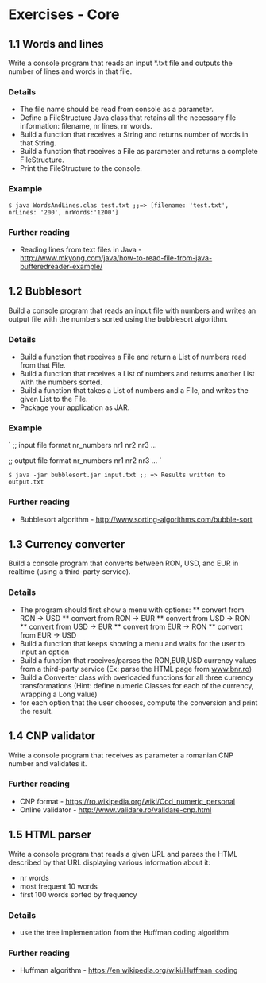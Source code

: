 # Exercises - Core

## 1.1 Words and lines

Write a console program that reads an input *.txt file and outputs the number of lines and words in that file.

### Details

* The file name should be read from console as a parameter.
* Define a FileStructure Java class that retains all the necessary file information: filename, nr lines, nr words.
* Build a function that receives a String and returns number of words in that String.
* Build a function that receives a File as parameter and returns a complete FileStructure.
* Print the FileStructure to the console.

### Example

`
$ java WordsAndLines.clas test.txt
;;=> [filename: 'test.txt', nrLines: '200', nrWords:'1200']
`

### Further reading

* Reading lines from text files in Java - http://www.mkyong.com/java/how-to-read-file-from-java-bufferedreader-example/

## 1.2 Bubblesort

Build a console program that reads an input file with numbers and writes an output file with the numbers sorted using the bubblesort algorithm.

### Details

* Build a function that receives a File and return a List of numbers read from that File.
* Build a function that receives a List of numbers and returns another List with the numbers sorted.
* Build a function that takes a List of numbers and a File, and writes the given List to the File.
* Package your application as JAR.

### Example

`
;; input file format
nr_numbers
nr1 nr2 nr3 ...

;; output file format
nr_numbers
nr1 nr2 nr3 ...
`

`
$ java -jar bubblesort.jar input.txt
;; => Results written to output.txt
`

### Further reading

* Bubblesort algorithm - http://www.sorting-algorithms.com/bubble-sort

## 1.3 Currency converter

Build a console program that converts between RON, USD, and EUR in realtime (using a third-party service).

### Details

* The program should first show a menu with options:
** convert from RON -> USD
** convert from RON -> EUR
** convert from USD -> RON
** convert from USD -> EUR
** convert from EUR -> RON
** convert from EUR -> USD
* Build a function that keeps showing a menu and waits for the user to input an option
* Build a function that receives/parses the RON,EUR,USD currency values from a third-party service (Ex: parse the HTML page from www.bnr.ro)
* Build a Converter class with overloaded functions for all three currency transformations (Hint: define numeric Classes for each of the currency, wrapping a Long value)
* for each option that the user chooses, compute the conversion and print the result.

## 1.4 CNP validator

Write a console program that receives as parameter a romanian CNP number and validates it.

### Further reading

* CNP format - https://ro.wikipedia.org/wiki/Cod_numeric_personal
* Online validator - http://www.validare.ro/validare-cnp.html

## 1.5 HTML parser

Write a console program that reads a given URL and parses the HTML described by that URL displaying various information about it:
* nr words
* most frequent 10 words
* first 100 words sorted by frequency

### Details

* use the tree implementation from the Huffman coding algorithm

### Further reading

* Huffman algorithm - https://en.wikipedia.org/wiki/Huffman_coding
